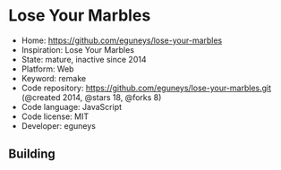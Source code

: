 # Lose Your Marbles

- Home: https://github.com/eguneys/lose-your-marbles
- Inspiration: Lose Your Marbles
- State: mature, inactive since 2014
- Platform: Web
- Keyword: remake
- Code repository: https://github.com/eguneys/lose-your-marbles.git (@created 2014, @stars 18, @forks 8)
- Code language: JavaScript
- Code license: MIT
- Developer: eguneys

## Building
